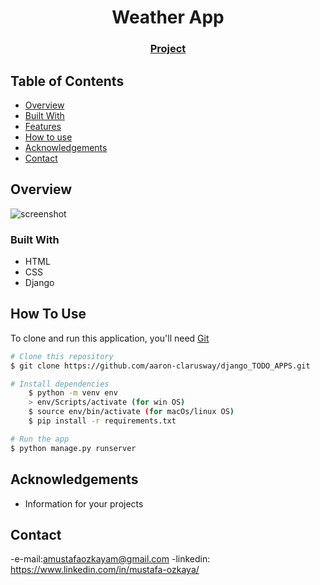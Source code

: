 <!-- Please update value in the {}  -->

<h1 align="center">Weather App</h1>


<div align="center">
  <h3>
    <a href="https://amustafaozkayam-weather-app.herokuapp.com/">
      Project 
    </a>
     
  
  </h3>
</div>

<!-- TABLE OF CONTENTS -->

## Table of Contents

- [Overview](#overview)
- [Built With](#built-with)
- [Features](#features)
- [How to use](#how-to-use)
- [Acknowledgements](#acknowledgements)
- [Contact](#contact)

<!-- OVERVIEW -->

## Overview

![screenshot](Animation.gif)

### Built With

<!-- This section should list any major frameworks that you built your project using. Here are a few examples.-->

- HTML
- CSS
- Django

## How To Use

<!-- This is an example, please update according to your application -->

To clone and run this application, you'll need [Git](https://github.com/hsynarsln/Django-weather-app.git) 
```bash
# Clone this repository
$ git clone https://github.com/aaron-clarusway/django_TODO_APPS.git

# Install dependencies
    $ python -m venv env
    > env/Scripts/activate (for win OS)
    $ source env/bin/activate (for macOs/linux OS)
    $ pip install -r requirements.txt

# Run the app
$ python manage.py runserver
```

## Acknowledgements
- Information for your projects

## Contact
-e-mail:amustafaozkayam@gmail.com
-linkedin: https://www.linkedin.com/in/mustafa-ozkaya/


